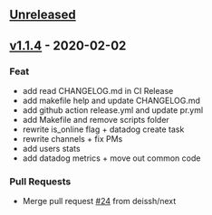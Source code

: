 <a name="unreleased"></a>
## [Unreleased]


<a name="v1.1.4"></a>
## [v1.1.4] - 2020-02-02
### Feat
- add read CHANGELOG.md in CI Release
- add makefile help and update CHANGELOG.md
- add github action release.yml and update pr.yml
- add Makefile and remove scripts folder
- rewrite is_online flag + datadog create task
- rewrite channels + fix PMs
- add users stats
- add datadog metrics + move out common code

### Pull Requests
- Merge pull request [#24](https://github.com/deissh/osu-api-server/issues/24) from deissh/next


[Unreleased]: https://github.com/deissh/osu-api-server/compare/v1.1.4...HEAD
[v1.1.4]: https://github.com/deissh/osu-api-server/compare/v0.1.0...v1.1.4